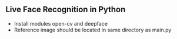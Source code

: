 ## Live Face Recognition in Python

* Install modules open-cv and deepface
* Reference image should be located in same directory as main.py
